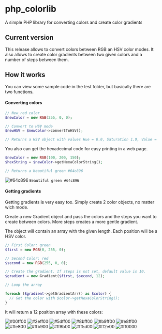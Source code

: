 # php_colorlib
A simple PHP library for converting colors and create color gradients

## Current version

This release allows to convert colors between RGB an HSV color modes. It also allows to create color gradients between two given colors and a number of steps between them.

## How it works

You can view some sample code in the test folder, but basically there are two functions.

#### Converting colors

```php
// New red color
$newColor = new RGB(255, 0, 0);

// Convert to HSV mode
$newHSV = $newColor->convertToHSV();

// Returns a HSV object with values Hue = 0.0, Saturation 1.0, Value = 1.0
```
You also can get the hexadecimal code for easy printing in a web page.

```php
$newColor = new RGB(100, 200, 150);
$hexString = $newColor->getHexaColorString();

// Returns a beautiful green #64c896
```
![#64c896](https://placehold.it/15/64c896/000000?text=+) `Beautiful green #64c896`

#### Getting gradients

Getting gradients is very easy too. Simply create 2 color objects, no matter wich mode.

Create a new Gradient object and pass the colors and the steps you want to create between colors. More steps creates a more gentle gradient.

The object will contain an array with the given length. Each position will be a HSV color.

```php
// First Color: green
$first = new RGB(0, 255, 0);

// Second Color: red
$second = new RGB(255, 0, 0);

// Create the gradient. If steps is not set, default value is 10.
$gradient = new Gradient($first, $second, 12);

// Loop the array

foreach ($gradient->getGradientArr() as $color) {
  // Get the color with $color->getHexaColorString();
}
```

It will return a 12 position array with these colors:

![#00ff00](https://placehold.it/15/00ff00/000000?text=+)
![#2eff00](https://placehold.it/15/2eff00/000000?text=+)
![#5dff00](https://placehold.it/15/5dff00/000000?text=+)
![#8bff00](https://placehold.it/15/8bff00/000000?text=+)
![#b9ff00](https://placehold.it/15/b9ff00/000000?text=+)
![#e8ff00](https://placehold.it/15/e8ff00/000000?text=+)
![#ffe800](https://placehold.it/15/ffe800/000000?text=+)
![#ffb900](https://placehold.it/15/ffb900/000000?text=+)
![#ff8b00](https://placehold.it/15/ff8b00/000000?text=+)
![#ff5d00](https://placehold.it/15/ff5d00/000000?text=+)
![#ff2e00](https://placehold.it/15/ff2e00/000000?text=+)
![#ff0000](https://placehold.it/15/ff0000/000000?text=+)
